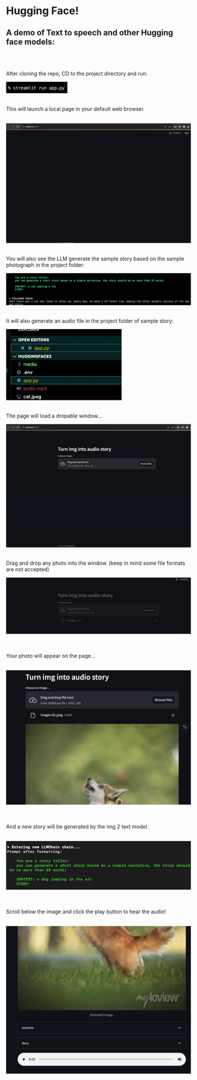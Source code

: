 # Hugging Face!
## A demo of Text to speech and other Hugging face models:


<br>
<br>

<p></p> After cloning the repo, CD to the project directory and run: 

<br>


![krbylogo](media/photo1.png)

<br>
This will launch a local page in your default web browser. 
<br>
<br>

![krbylogo](media/photo0000.png)

<br>
You will also see the LLM generate the sample story based on the sample photograph in the project folder:
<br>

![krbylogo](media/photo2.png)

<br>
It will also generate an audio file in the project folder of sample story:
<br>

![krbylogo](media/photoaudio.png)

<br>
The page will load a dropable window...
<br>

![krbylogo](media/photo3.png)

<br>
 Drag and drop any photo into the window. (keep in mind some file formats are not accepted)
<br>

![krbylogo](media/photo4.png)

<br>
<br>
Your photo will appear on the page...
<br>
<br>

![krbylogo](media/photo6.png)

<br>
<br>
And a new story will be generated by the img 2 text model.
<br>
<br>

![krbylogo](media/dogstory.png)

<br>
<br>
Scroll below the image and click the play button to hear the audio!
<br>
<br>

![krbylogo](media/photo7.png)





<!--![krbylogo](media/photo1.png)

<br> 


